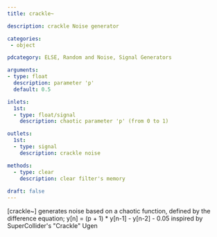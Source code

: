 ```yaml
---
title: crackle~

description: crackle Noise generator

categories:
 - object

pdcategory: ELSE, Random and Noise, Signal Generators

arguments:
- type: float
  description: parameter 'p'
  default: 0.5

inlets:
  1st:
  - type: float/signal
    description: chaotic parameter 'p' (from 0 to 1)

outlets:
  1st:
  - type: signal
    description: crackle noise

methods:
  - type: clear
    description: clear filter's memory
 
draft: false
---
```


[crackle~] generates noise based on a chaotic function, defined by the difference equation;
y[n] = (p + 1) * y[n-1] - y[n-2] - 0.05
inspired by SuperCollider's "Crackle" Ugen
